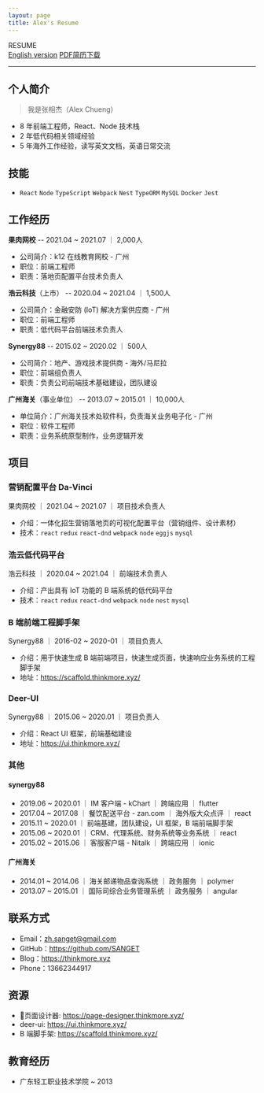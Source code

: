 ```yaml
---
layout: page
title: Alex's Resume
---
```


<escape>
  <div class="no-print simple-nav">
    <div class="side-desc">
      RESUME
    </div>
    <a href="/resume_en" class="mr20">English version</a>
    <a href="https://cdn.jsdelivr.net/gh/SANGET/resource@master/files/resume.pdf">PDF简历下载</a>
    <hr />
  </div>
</escape>

## 个人简介

> 我是张相杰（Alex Chueng）

- 8 年前端工程师，React、Node 技术栈
- 2 年低代码相关领域经验
- 5 年海外工作经验，读写英文文档，英语日常交流

## 技能

- `React` `Node` `TypeScript` `Webpack` `Nest` `TypeORM` `MySQL` `Docker` `Jest`

## 工作经历

<!-- |公司|行业|职位|职责|时间|
|:--|:--|:--|:--|:--|
|果肉网校 | k12 在线教育 | 前端工程师 | 落地页配置平台技术负责人|2021.04 - 2021.07|
|浩云科技 | 金融安防解决方案供应商 | 高级前端工程师 | 低代码平台前端技术负责人|2020.04 - 2021.04| -->

<!-- ### 果肉网校 -->

__果肉网校__ -- 2021.04 ~ 2021.07 ｜ 2,000人

- 公司简介：k12 在线教育网校 - 广州
- 职位：前端工程师
- 职责：落地页配置平台技术负责人

<!-- ### 浩云科技 -->

__浩云科技__（上市） -- 2020.04 ~ 2021.04 ｜ 1,500人

- 公司简介：金融安防 (IoT) 解决方案供应商 - 广州
- 职位：前端工程师
- 职责：低代码平台前端技术负责人

<!-- ### Synergy88 -->

__Synergy88__ -- 2015.02 ~ 2020.02 ｜ 500人

- 公司简介：地产、游戏技术提供商 - 海外/马尼拉
- 职位：前端组负责人
- 职责：负责公司前端技术基础建设，团队建设

<!-- ### 广州海关 -->

__广州海关__（事业单位） -- 2013.07 ~ 2015.01 ｜ 10,000人

- 单位简介：广州海关技术处软件科，负责海关业务电子化 - 广州
- 职位：软件工程师
- 职责：业务系统原型制作，业务逻辑开发

## 项目

### 营销配置平台 Da-Vinci

果肉网校 ｜ 2021.04 ~ 2021.07 ｜ 项目技术负责人

- 介绍：一体化招生营销落地页的可视化配置平台（营销组件、设计素材）
- 技术：`react` `redux` `react-dnd` `webpack` `node` `eggjs` `mysql`

### 浩云低代码平台

浩云科技 ｜ 2020.04 ~ 2021.04 ｜ 前端技术负责人

- 介绍：产出具有 IoT 功能的 B 端系统的低代码平台
- 技术：`react` `redux` `react-dnd` `webpack` `node` `nest` `mysql`

### B 端前端工程脚手架

Synergy88 ｜  2016-02 ~ 2020-01 ｜ 项目负责人

- 介绍：用于快速生成 B 端前端项目，快速生成页面，快速响应业务系统的工程脚手架
- 地址：https://scaffold.thinkmore.xyz/

### Deer-UI

Synergy88 ｜  2015.06 ~ 2020.01 ｜ 项目负责人

- 介绍：React UI 框架，前端基础建设
- 地址：https://ui.thinkmore.xyz/

### 其他

#### synergy88

- 2019.06 ~ 2020.01 ｜ IM 客户端 - kChart ｜ 跨端应用 ｜ flutter
- 2017.04 ~ 2017.08 ｜ 餐饮配送平台 - zan.com ｜ 海外版大众点评 ｜ react
- 2015.11 ~ 2020.01 ｜ 前端基建，团队建设，UI 框架，B 端前端脚手架
- 2015.06 ~ 2020.01 ｜ CRM、代理系统、财务系统等业务系统 ｜ react
- 2015.02 ~ 2015.06 ｜ 客服客户端 - Nitalk ｜ 跨端应用 ｜ ionic

#### 广州海关

- 2014.01 ~ 2014.06 ｜ 海关邮递物品查询系统 ｜ 政务服务 ｜ polymer
- 2013.07 ~ 2015.01 ｜ 国际司综合业务管理系统 ｜ 政务服务 ｜ angular

<!-- |项目/事项|公司|技术|时间线|备注|
|:--|:--|:--|:--|:--|
|前端基建，团队建设 | synergy88 |  | 2015.12 ~ 2020.01|  |
|IM 客户端 - kChart | synergy88 | flutter | 2019.06 ~ 2020.01| 跨端应用 |
|餐饮配送平台 - zan.com | synergy88 | react | 2017.04 ~ 2017.08| 海外版大众点评 |
|业务系统 | synergy88 | react | 2015.06 ~ 2020.01|  |
|客服客户端 - Nitalk | synergy88 | ionic | 2015.02 ~ 2015.06| 跨端应用 |
|海关邮递物品查询系统 | 广州海关 | polymer | 2014.01 ~ 2014.06|  |
|国际司综合业务管理系统 | 广州海关 | angular | 2013.07 ~ 2015.01|  | -->

## 联系方式

- Email：<a href="mailto:zh.sanget@gmail.com" target="_top">zh.sanget@gmail.com</a>
- GitHub：https://github.com/SANGET
- Blog：https://thinkmore.xyz
- Phone：13662344917

## 资源

- 页面设计器: https://page-designer.thinkmore.xyz/
- deer-ui: https://ui.thinkmore.xyz/
- B 端脚手架: https://scaffold.thinkmore.xyz/

## 教育经历

- 广东轻工职业技术学院 ~ 2013

[request]: https://github.com/minimal-studio/request
[basic-helper]: https://github.com/minimal-studio/basic-helper
[deer-ui]: https://github.com/minimal-studio/deer-ui
[admin-scaffold]: https://github.com/minimal-studio/admin-scaffold
[admin-dashboard]: https://github.com/minimal-studio/admin-dashboard
[elk-chat]: https://github.com/elk-chat/elk_web
[chat-online]: https://chat.thinkmore.xyz/
[dashboard-doc]: https://admin.thinkmore.xyz/
[scaffold-demo]: https://scaffold.thinkmore.xyz/
[ui-doc]: https://ui.thinkmore.xyz/
[refactor-system]: https://thinkmore.xyz/%E9%87%8D%E6%9E%84%E9%A1%B9%E7%9B%AE(%E4%B8%80)
[react-ui-doc]: https://github.com/SANGET/react-ui-doc
[gatsby-theme-elk]: https://github.com/SANGET/react-ui-doc
[linkedIn]: https://www.linkedin.com/in/alex-zhang-391551191/
